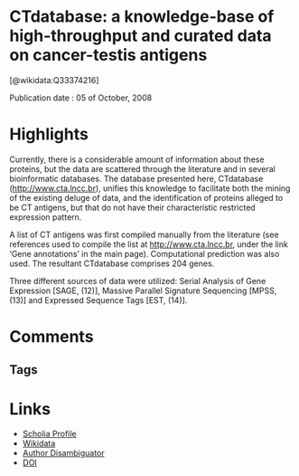 
CTdatabase: a knowledge-base of high-throughput and curated data on cancer-testis antigens
==========================================================================================
  
  [@wikidata:Q33374216]  
  
Publication date : 05 of October, 2008  

# Highlights

Currently, there is a considerable amount of information about these proteins, but the data are scattered through the literature and in several bioinformatic databases. The database presented here, CTdatabase (http://www.cta.lncc.br), unifies this knowledge to facilitate both the mining of the existing deluge of data, and the identification of proteins alleged to be CT antigens, but that do not have their characteristic restricted expression pattern.

A list of CT antigens was first compiled manually from the literature (see references used to compile the list at http://www.cta.lncc.br, under the link ‘Gene annotations’ in the main page). Computational prediction was also used. The resultant CTdatabase comprises 204 genes.

Three different sources of data were utilized: Serial Analysis of Gene Expression [SAGE, (12)], Massive Parallel Signature Sequencing [MPSS, (13)] and Expressed Sequence Tags [EST, (14)].



# Comments

## Tags

# Links
  
 * [Scholia Profile](https://scholia.toolforge.org/work/Q33374216)  
 * [Wikidata](https://www.wikidata.org/wiki/Q33374216)  
 * [Author Disambiguator](https://author-disambiguator.toolforge.org/work_item_oauth.php?id=Q33374216&batch_id=&match=1&author_list_id=&doit=Get+author+links+for+work)  
 * [DOI](https://doi.org/10.1093/NAR/GKN673)  
